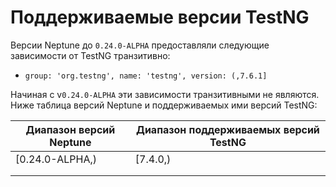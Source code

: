# Поддерживаемые версии TestNG

Версии Neptune до `0.24.0-ALPHA` предоставляли следующие зависимости от TestNG транзитивно:

- `group: 'org.testng', name: 'testng', version: (,7.6.1]`

Начиная с v`0.24.0-ALPHA` эти зависимости транзитивными не являются. Ниже таблица версий Neptune
и поддерживаемых ими версий TestNG:

| Диапазон версий Neptune | Диапазон поддерживаемых  версий TestNG |
|-------------------------|----------------------------------------|
| [0.24.0-ALPHA,)         | [7.4.0,)                               |
|                         |                                        |
|                         |                                        |
